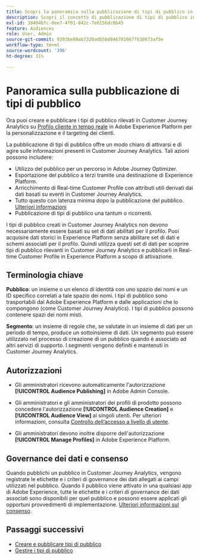 ```yaml
---
title: Scopri la panoramica sulla pubblicazione di tipi di pubblico in Customer Journey Analytics
description: Scopri il concetto di pubblicazione di tipi di pubblico in Customer Journey Analytics
exl-id: 30404bfc-0ee7-4f01-842c-7e6156dc0b45
feature: Audiences
role: User, Admin
source-git-commit: 9393be88ab7320adb5bd046701667f638673af5e
workflow-type: tm+mt
source-wordcount: '396'
ht-degree: 31%

---
```


# Panoramica sulla pubblicazione di tipi di pubblico

Ora puoi creare e pubblicare i tipi di pubblico rilevati in Customer Journey Analytics su [Profilo cliente in tempo reale](https://experienceleague.adobe.com/docs/experience-platform/profile/home.html?lang=it) in Adobe Experience Platform per la personalizzazione e il targeting dei clienti.

La pubblicazione di tipi di pubblico offre un modo chiaro di attivarsi e di agire sulle informazioni presenti in Customer Journey Analytics. Tali azioni possono includere:

* Utilizzo del pubblico per un percorso in Adobe Journey Optimizer.
* Esportazione del pubblico a terzi tramite una destinazione di Experience Platform.
* Arricchimento di Real-time Customer Profile con attributi utili derivati dai dati basati su eventi in Customer Journey Analytics.
* Tutto questo con latenza minima dopo la pubblicazione del pubblico. [Ulteriori informazioni](https://experienceleague.adobe.com/docs/analytics-platform/using/cja-components/audiences/publish.html?lang=it#latency)
* Pubblicazione di tipi di pubblico una tantum o ricorrenti.

I tipi di pubblico creati in Customer Journey Analytics non devono necessariamente essere basati su set di dati abilitati per il profilo. Puoi acquisire dati storici in Experience Platform senza abilitare set di dati e schemi associati per il profilo. Quindi utilizza questi set di dati per scoprire tipi di pubblico rilevanti in Customer Journey Analytics e pubblicarli in Real-time Customer Profile in Experience Platform a scopo di attivazione.

## Terminologia chiave

**Pubblico**: un insieme o un elenco di identità con uno spazio dei nomi e un ID specifico correlati a tale spazio dei nomi. I tipi di pubblico sono trasportabili dal Adobe Experience Platform e dalle applicazioni che lo compongono (come Customer Journey Analytics). I tipi di pubblico possono contenere spazi dei nomi misti.

**Segmento**: un insieme di regole che, se valutate in un insieme di dati per un periodo di tempo, produce un sottoinsieme di dati. Un segmento può essere utilizzato nel processo di creazione di un pubblico quando è associato ad altri servizi di supporto. I segmenti vengono definiti e mantenuti in Customer Journey Analytics.

## Autorizzazioni

* Gli amministratori ricevono automaticamente l&#39;autorizzazione **[!UICONTROL Audience Publishing]** in Adobe Admin Console.

* Gli amministratori e gli amministratori dei profili di prodotto possono concedere l&#39;autorizzazione **[!UICONTROL Audience Creation]** e **[!UICONTROL Audience View]** ai singoli utenti. Per ulteriori informazioni, consulta [Controllo dell’accesso a livello di utente](/help/technotes/access-control.md#user-level-access).

* Gli amministratori devono inoltre disporre dell&#39;autorizzazione **[!UICONTROL Manage Profiles]** in Adobe Experience Platform.

## Governance dei dati e consenso

Quando pubblichi un pubblico in Customer Journey Analytics, vengono registrate le etichette e i criteri di governance dei dati allegati ai campi utilizzati nel pubblico.  Quando il pubblico viene attivato in una qualsiasi app di Adobe Experience, tutte le etichette e i criteri di governance dei dati associati sono disponibili per quel pubblico e possono essere applicati gli opportuni provvedimenti di implementazione. [Ulteriori informazioni sul consenso](https://experienceleague.adobe.com/docs/experience-platform/data-governance/policies/user-guide.html?lang=it#consent-policy).

## Passaggi successivi

* [Creare e pubblicare tipi di pubblico](/help/components/audiences/publish.md)
* [Gestire i tipi di pubblico](/help/components/audiences/manage.md)
